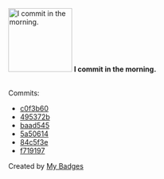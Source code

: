 <img src="https://my-badges.github.io/my-badges/morning-commits.png" alt="I commit in the morning." title="I commit in the morning." width="128">
<strong>I commit in the morning.</strong>
<br><br>

Commits:

- <a href="https://github.com/VatsalSy/CloudPull/commit/c0f3b60badfac014dfd847f406da35d1dda6e622">c0f3b60</a>
- <a href="https://github.com/comphy-lab/VatsalSy/commit/495372b5612e7a195f90e981cc549eef13678267">495372b</a>
- <a href="https://github.com/comphy-lab/VatsalSy/commit/baad545b01b527b0ecfa9db0b297af4c6a10f022">baad545</a>
- <a href="https://github.com/comphy-lab/VatsalSy/commit/5a506140e9575e4b394f5426a5d6986367d6f683">5a50614</a>
- <a href="https://github.com/comphy-lab/VatsalSy/commit/84c5f3e72c23637d7210c5bce7c0267ad4fabd20">84c5f3e</a>
- <a href="https://github.com/VatsalSy/zed-gruvbox_custom_themes/commit/f7191979698384e1071e788fc51f0ab4e2c77501">f719197</a>


Created by <a href="https://github.com/my-badges/my-badges">My Badges</a>